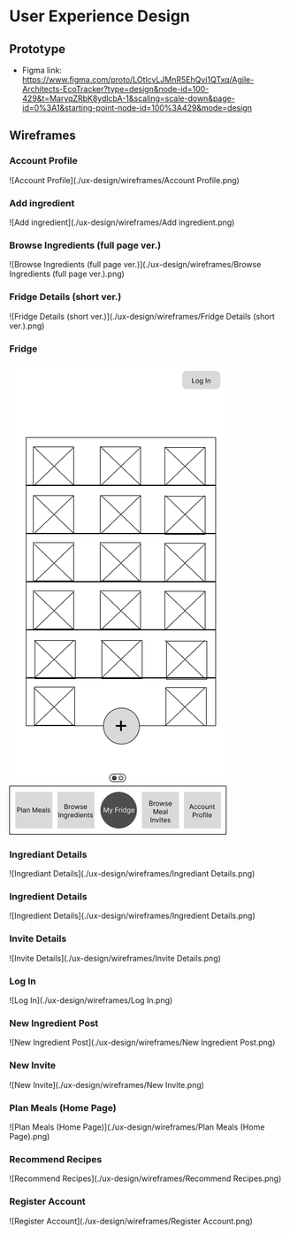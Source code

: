 # User Experience Design

## Prototype

* Figma link: https://www.figma.com/proto/LOtlcvLJMnR5EhQvi1QTxq/Agile-Architects-EcoTracker?type=design&node-id=100-429&t=MaryqZRbK8ydlcbA-1&scaling=scale-down&page-id=0%3A1&starting-point-node-id=100%3A429&mode=design



## Wireframes


### Account Profile 
![Account Profile](./ux-design/wireframes/Account Profile.png)

### Add ingredient
![Add ingredient](./ux-design/wireframes/Add ingredient.png)

### Browse Ingredients (full page ver.)
![Browse Ingredients (full page ver.)](./ux-design/wireframes/Browse Ingredients (full page ver.).png)

### Fridge Details (short ver.)
![Fridge Details (short ver.)](./ux-design/wireframes/Fridge Details (short ver.).png)

### Fridge
![Fridge](./ux-design/wireframes/Fridge.png)

### Ingrediant Details

![Ingrediant Details](./ux-design/wireframes/Ingrediant Details.png)

### Ingredient Details
![Ingredient Details](./ux-design/wireframes/Ingredient Details.png)

### Invite Details
![Invite Details](./ux-design/wireframes/Invite Details.png)

### Log In
![Log In](./ux-design/wireframes/Log In.png)

### New Ingredient Post
![New Ingredient Post](./ux-design/wireframes/New Ingredient Post.png)

### New Invite
![New Invite](./ux-design/wireframes/New Invite.png)

### Plan Meals (Home Page)
![Plan Meals (Home Page)](./ux-design/wireframes/Plan Meals (Home Page).png)

### Recommend Recipes
![Recommend Recipes](./ux-design/wireframes/Recommend Recipes.png)

### Register Account
![Register Account](./ux-design/wireframes/Register Account.png)
